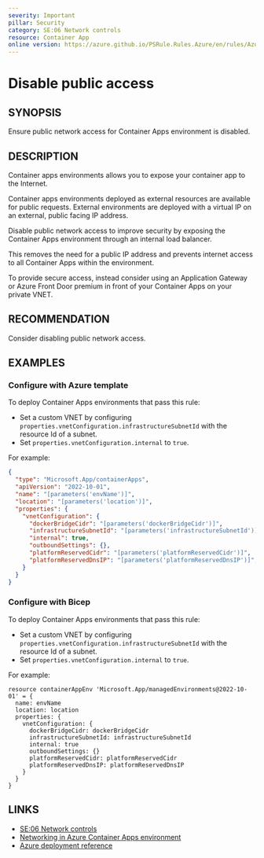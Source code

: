 ```yaml
---
severity: Important
pillar: Security
category: SE:06 Network controls
resource: Container App
online version: https://azure.github.io/PSRule.Rules.Azure/en/rules/Azure.ContainerApp.PublicAccess/
---
```


# Disable public access

## SYNOPSIS

Ensure public network access for Container Apps environment is disabled.

## DESCRIPTION

Container apps environments allows you to expose your container app to the Internet.

Container apps environments deployed as external resources are available for public requests.
External environments are deployed with a virtual IP on an external, public facing IP address.

Disable public network access to improve security by exposing the Container Apps environment through an internal load balancer.

This removes the need for a public IP address and prevents internet access to all Container Apps within the environment.

To provide secure access, instead consider using an Application Gateway or Azure Front Door premium in front of your Container Apps on your private VNET.

## RECOMMENDATION

Consider disabling public network access.

## EXAMPLES

### Configure with Azure template

To deploy Container Apps environments that pass this rule:

- Set a custom VNET by configuring `properties.vnetConfiguration.infrastructureSubnetId` with the resource Id of a subnet.
- Set `properties.vnetConfiguration.internal` to `true`.

For example:

```json
{
  "type": "Microsoft.App/containerApps",
  "apiVersion": "2022-10-01",
  "name": "[parameters('envName')]",
  "location": "[parameters('location')]",
  "properties": {
    "vnetConfiguration": {
      "dockerBridgeCidr": "[parameters('dockerBridgeCidr')]",
      "infrastructureSubnetId": "[parameters('infrastructureSubnetId')]",
      "internal": true,
      "outboundSettings": {},
      "platformReservedCidr": "[parameters('platformReservedCidr')]",
      "platformReservedDnsIP": "[parameters('platformReservedDnsIP')]",
    }
  }
}
```

### Configure with Bicep

To deploy Container Apps environments that pass this rule:

- Set a custom VNET by configuring `properties.vnetConfiguration.infrastructureSubnetId` with the resource Id of a subnet.
- Set `properties.vnetConfiguration.internal` to `true`.

For example:

```bicep
resource containerAppEnv 'Microsoft.App/managedEnvironments@2022-10-01' = {
  name: envName
  location: location
  properties: {
    vnetConfiguration: {
      dockerBridgeCidr: dockerBridgeCidr
      infrastructureSubnetId: infrastructureSubnetId
      internal: true
      outboundSettings: {}
      platformReservedCidr: platformReservedCidr
      platformReservedDnsIP: platformReservedDnsIP
    }
  }
}
```

## LINKS

- [SE:06 Network controls](https://learn.microsoft.com/azure/well-architected/security/networking)
- [Networking in Azure Container Apps environment](https://learn.microsoft.com/azure/container-apps/networking)
- [Azure deployment reference](https://learn.microsoft.com/azure/templates/microsoft.app/managedenvironments#vnetconfiguration)
